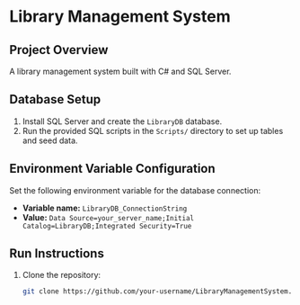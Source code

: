 # Library Management System

## Project Overview
A library management system built with C# and SQL Server.

## Database Setup
1. Install SQL Server and create the `LibraryDB` database.
2. Run the provided SQL scripts in the `Scripts/` directory to set up tables and seed data.

## Environment Variable Configuration
Set the following environment variable for the database connection:
- **Variable name:** `LibraryDB_ConnectionString`
- **Value:** `Data Source=your_server_name;Initial Catalog=LibraryDB;Integrated Security=True`

## Run Instructions
1. Clone the repository:
   ```bash
   git clone https://github.com/your-username/LibraryManagementSystem.git
